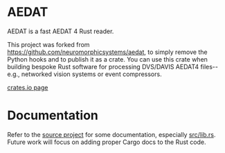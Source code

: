# AEDAT

AEDAT is a fast AEDAT 4 Rust reader.

This project was forked from https://github.com/neuromorphicsystems/aedat, to simply remove the Python hooks and to publish it as a crate. You can use this crate when building bespoke Rust software for processing DVS/DAVIS AEDAT4 files--e.g., networked vision systems or event compressors.

[crates.io page](https://crates.io/crates/aedat)

# Documentation

Refer to the [source project](https://github.com/neuromorphicsystems/aedat) for some documentation, especially [src/lib.rs](https://github.com/neuromorphicsystems/aedat/blob/master/src/lib.rs). Future work will focus on adding proper Cargo docs to the Rust code.